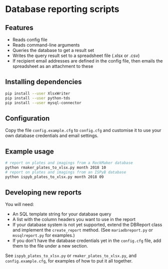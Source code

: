 # Database reporting scripts

## Features

- Reads config file
- Reads command-line arguments
- Queries the database to get a result set
- Writes the query result set to a spreadsheet file (.xlsx or .csv)
- If recipient email addresses are defined in the config file, then emails the spreadsheet as an attachment to these

## Installing dependencies

```bash
pip install --user XlsxWriter
pip install --user python-tds
pip install --user mysql-connector
```

## Configuration

Copy the file `config.example.cfg` to `config.cfg` and customise it to use your own database credentials and email settings.

## Example usage

```bash
# report on plates and imagings from a RockMaker database
python rmaker_plates_to_xlsx.py month 2018 10
# report on plates and imagings from an ISPyB database
python ispyb_plates_to_xlsx.py month 2018 09
```

## Developing new reports

You will need:
- An SQL template string for your database query
- A list with the column headers you want to use in the report
- If your database system is not yet supported, extend the DBReport class and implement the `create_report` method. (See `mariadbreport.py` or `mssqlreport.py` for examples.)
- If you don't have the database credentials yet in the `config.cfg` file, add them to the file under a new section.

See `ispyb_plates_to_xlsx.py` or `rmaker_plates_to_xlsx.py`, and `config.example.cfg`, for examples of how to put it all together.
